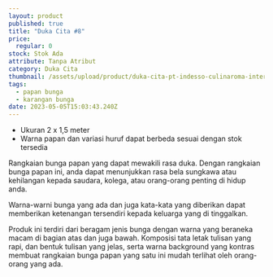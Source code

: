 ```yaml
---
layout: product
published: true
title: "Duka Cita #8"
price:
  regular: 0
stock: Stok Ada
attribute: Tanpa Atribut
category: Duka Cita
thumbnail: /assets/upload/product/duka-cita-pt-indesso-culinaroma-internasional.jpeg
tags:
  - papan bunga
  - karangan bunga
date: 2023-05-05T15:03:43.240Z
---
```

* Ukuran 2 x 1,5 meter
* Warna papan dan variasi huruf dapat berbeda sesuai dengan stok tersedia

Rangkaian bunga papan yang dapat mewakili rasa duka. Dengan rangkaian bunga papan ini, anda dapat menunjukkan rasa bela sungkawa atau kehilangan kepada saudara, kolega, atau orang-orang penting di hidup anda.

Warna-warni bunga yang ada dan juga kata-kata yang diberikan dapat memberikan ketenangan tersendiri kepada keluarga yang di tinggalkan.

Produk ini terdiri dari beragam jenis bunga dengan warna yang beraneka macam di bagian atas dan juga bawah. Komposisi tata letak tulisan yang rapi, dan bentuk tulisan yang jelas, serta warna background yang kontras membuat rangkaian bunga papan yang satu ini mudah terlihat oleh orang-orang yang ada.